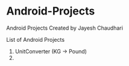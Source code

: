 # Android-Projects
Android Projects Created by Jayesh Chaudhari

List of Android Projects
1. UnitConverter (KG -> Pound)
2. 
